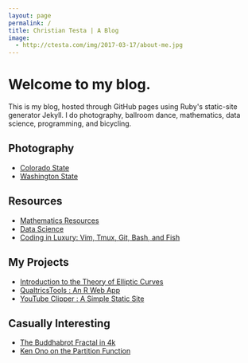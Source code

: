 ```yaml
---
layout: page
permalink: /
title: Christian Testa | A Blog
image:
  - http://ctesta.com/img/2017-03-17/about-me.jpg
---
```


# Welcome to my blog.

This is my blog, hosted through GitHub pages using Ruby's static-site generator Jekyll. 
I do photography, ballroom dance, mathematics, data science, programming, and bicycling. 


## Photography
- [Colorado State](http://ctesta.com/articles/2016-08/Colorado-State-Photography)
- [Washington State](http://ctesta.com/articles/2016-08/Washington-State-Photography)

## Resources
- [Mathematics Resources](http://ctesta.com/articles/2017-03/Math-Resources)
- [Data Science](http://ctesta.com/articles/2017-03/Data-Science-Resources)
- [Coding in Luxury: Vim, Tmux, Git, Bash, and Fish](http://ctesta.com/articles/2017-03/Coding-in-Luxury)

## My Projects
- [Introduction to the Theory of Elliptic Curves](http://ctesta.com/articles/2017-03/Introduction-to-Elliptic-Curves)
- [QualtricsTools : An R Web App](http://ctesta.com/articles/2017-03/Qualtrics-Tools)
- [YouTube Clipper : A Simple Static Site](http://ctesta.com/articles/2017-03/YouTube-Clipper)

## Casually Interesting
- [The Buddhabrot Fractal in 4k](http://ctesta.com/articles/2017-03/Buddhabrot.html)
- [Ken Ono on the Partition Function](https://www.youtube.com/watch?v=aj4FozCSg8g)
